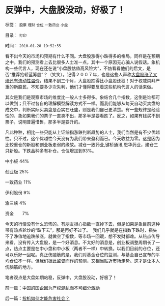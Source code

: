 # 反弹中，大盘股没动，好极了！

标签： `股票` `理财` `仓位` `一致药业` `小盘` 

目录： `打印`

时间： `2010-01-28 19:52:55`

看不出今天的市场和预期有什么不同。大盘股涨得小跌得多的格局，同样是在预期之中。我们的预测看上去比很多人士准一点，其中一个原因无心骗人说假话。象机构一些代言人，现在还在说“小盘股估值高风险大”，不妨看看他们的后文，是否“推荐抬轿蓝筹股”？（笑笑）。记得２００７年，也是这些人声称[大盘股涨了又涨还有流动性溢价](../../../2009/10/16/大盘股溢价和中国股市大起大落.md)，结果不到三个月，大盘股跌得比小盘股还狠！对于权威崇拜严重的新股民，不知要多少次失利，他们才懂得要反着这些机构代言人的话来做。

其次是我们是观察市场的维度比一般人士多得多。象结合几个指数，这倒是谁都可以做到；只不过各自的理解模型解读方式不一样。而我们能够从每天自动买卖盘的成交中，判断实际买卖盘是否实在旺盛，则是我们自已更清楚。有一些规律是经验性的，象如果我们的票子一直卖不出，那多半是要看跌了。反之，如果有钱买不到票子，说明普遍惜售，那多半是要升的。

凡此种种，相比一些只能从上证综指涨跌判断趋势的人士，我们当然是有不少优越性。只不过，这个优越性今天没有为我们带来盈利而已。今天收益为零。这是因为比较重仓的新股和创业板走弱的缘故。减仓一致药业,键桥通讯,恩华药业，建仓三只新股。下跌品种多有补仓。仓位增加到93%。

中小板 44%

创业板 25%

一致药业 11%

伊利股份 9%

渝三峡 4%

资金　　7%

今天的行情没有什么恐怖的。有朋友担心指数一直掉下去，但是如果是象目前这种带有热点轮炒的“跌下去”，那是再好不过了。　我们几乎就是在指数下跌时，损失不了净值地追跌杀涨，就做空了指数，等市场一回暖，想不发财都难。从热点传导来看，没有传入大盘股，是一个好消息。不太好的消息是，创业板调整周期长了一点，热点主要是在中小盘和中小板（两者不一样）中转换。以我们目前的仓位，还可以乐好一回呢。真正伤脑筋的是，我们对基金仓位的监测，与基金自已宣布的平均仓位不一样。但我们据此监督而作的预测，又相当贴近市场走势。这才是让本人伤脑筋的地方。

笔者观点是大盘如期站稳，反弹中，大盘股没动，好极了！



前一篇：[中国的国企因为产权混乱而不可细分激励](../../../2010/1/27/中国的国企因为产权混乱而不可细分激励.md)

后一篇：[投机如何才能危害社会？](../../../2010/1/28/投机如何才能危害社会？.md)